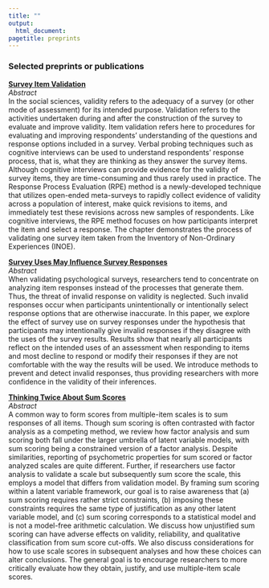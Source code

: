 ```yaml
---
title: ""
output:
  html_document:
pagetitle: preprints
---
```

### Selected preprints or publications

[**Survey Item Validation**](https://www.psyarxiv.com/k27w3/)  
*Abstract*  
In the social sciences, validity refers to the adequacy of a survey (or other mode of assessment) for its intended purpose. Validation refers to the activities undertaken during and after the construction of the survey to evaluate and improve validity. Item validation refers here to procedures for evaluating and improving respondents’ understanding of the questions and response options included in a survey. Verbal probing techniques such as cognitive interviews can be used to understand respondents’ response process, that is, what they are thinking as they answer the survey items. Although cognitive interviews can provide evidence for the validity of survey items, they are time-consuming and thus rarely used in practice. The Response Process Evaluation (RPE) method is a newly-developed technique that utilizes open-ended meta-surveys to rapidly collect evidence of validity across a population of interest, make quick revisions to items, and immediately test these revisions across new samples of respondents. Like cognitive interviews, the RPE method focuses on how participants interpret the item and select a response. The chapter demonstrates the process of validating one survey item taken from the Inventory of Non-Ordinary Experiences (INOE).

[**Survey Uses May Influence Survey Responses**](https://psyarxiv.com/c4hd6)  
*Abstract*  
When validating psychological surveys, researchers tend to concentrate on analyzing item responses instead of the processes that generate them. Thus, the threat of invalid response on validity is neglected. Such invalid responses occur when participants unintentionally or intentionally select response options that are otherwise inaccurate. In this paper, we explore the effect of survey use on survey responses under the hypothesis that participants may intentionally give invalid responses if they disagree with the uses of the survey results. Results show that nearly all participants reflect on the intended uses of an assessment when responding to items and most decline to respond or modify their responses if they are not comfortable with the way the results will be used. We introduce methods to prevent and detect invalid responses, thus providing researchers with more confidence in the validity of their inferences.

[**Thinking Twice About Sum Scores**](https://psyarxiv.com/3wy47/)  
*Abstract*  
A common way to form scores from multiple-item scales is to sum responses of all items. Though sum scoring is often contrasted with factor analysis as a competing method, we review how factor analysis and sum scoring both fall under the larger umbrella of latent variable models, with sum scoring being a constrained version of a factor analysis. Despite similarities, reporting of psychometric properties for sum scored or factor analyzed scales are quite different. Further, if researchers use factor analysis to validate a scale but subsequently sum score the scale, this employs a model that differs from validation model. By framing sum scoring within a latent variable framework, our goal is to raise awareness that (a) sum scoring requires rather strict constraints, (b) imposing these constraints requires the same type of justification as any other latent variable model, and (c) sum scoring corresponds to a statistical model and is not a model-free arithmetic calculation. We discuss how unjustified sum scoring can have adverse effects on validity, reliability, and qualitative classification from sum score cut-offs. We also discuss considerations for how to use scale scores in subsequent analyses and how these choices can alter conclusions. The general goal is to encourage researchers to more critically evaluate how they obtain, justify, and use multiple-item scale scores.